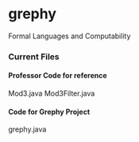 # grephy
Formal Languages and Computability 

### Current Files

#### Professor Code for reference 
Mod3.java
Mod3Filter.java

#### Code for Grephy Project
grephy.java